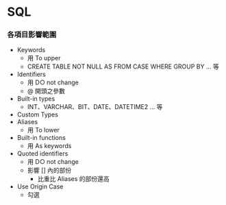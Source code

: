 # SQL

### 各項目影響範圍

- Keywords
  - 用 To upper
  - CREATE TABLE NOT NULL AS FROM CASE WHERE GROUP BY ... 等
- Identifiers
  - 用 D○ not change
  - @ 開頭之參數 
- Built-in types
  - INT、VARCHAR、BIT、DATE、DATETIME2 ... 等
- Custom Types
- Aliases
  - 用 To lower
- Built-in functions
  - 用 As keywords
- Quoted identifiers
  - 用 D○ not change
  - 影響 [] 內的部份
    - 比重比 Aliases 的部份還高
- Use Origin Case
  - 勾選
